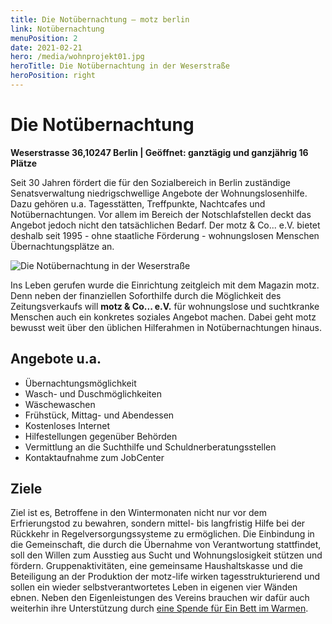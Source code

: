 ```yaml
---
title: Die Notübernachtung — motz berlin
link: Notübernachtung
menuPosition: 2
date: 2021-02-21
hero: /media/wohnprojekt01.jpg
heroTitle: Die Notübernachtung in der Weserstraße
heroPosition: right
---
```

# Die Notübernachtung

**Weserstrasse 36,10247 Berlin | Geöffnet: ganztägig und ganzjährig 16 Plätze**

Seit 30 Jahren fördert die für den Sozialbereich in Berlin zuständige Senatsverwaltung niedrig­schwel­lige Angebote der Wohnungs­losenhilfe. Dazu gehören u.a. Tagesstätten, Treffpunkte, Nachtcafes und Notübernachtungen. Vor allem im Bereich der Notschlafstellen deckt das Angebot jedoch nicht den tatsächlichen Bedarf. Der motz & Co... e.V. bietet deshalb seit 1995 - ohne staatliche Förderung - wohnungslosen Menschen Übernachtungsplätze an. 

![Die Notübernachtung in der Weserstraße](/media/wohnprojekt01.jpg "Die Notübernachtung in der Weserstraße")

Ins Leben gerufen wurde die Einrichtung zeitgleich mit dem Magazin motz. Denn neben der finanziellen Soforthilfe durch die Möglichkeit des Zeitungsverkaufs will **motz & Co... e.V.** für wohnungslose und suchtkranke Menschen auch ein konkretes soziales Angebot machen. Dabei geht motz bewusst weit über den üblichen Hilferahmen in Notübernachtungen hinaus.

## Angebote u.a.

* Übernachtungsmöglichkeit
* Wasch- und Duschmöglichkeiten
* Wäschewaschen
* Frühstück, Mittag- und Abendessen
* Kostenloses Internet
* Hilfestellungen gegenüber Behörden
* Vermittlung an die Suchthilfe und Schuldnerberatungsstellen
* Kontaktaufnahme zum JobCenter

## Ziele

Ziel ist es, Betroffene in den Wintermonaten nicht nur vor dem Erfrierungstod zu bewahren, sondern mittel- bis langfristig Hilfe bei der Rückkehr in Regelversorgungssysteme zu ermöglichen. Die Einbindung in die Gemeinschaft, die durch die Übernahme von Verantwortung stattfindet, soll den Willen zum Ausstieg aus Sucht und Wohnungslosigkeit stützen und fördern. Gruppenaktivitäten, eine gemeinsame Haushaltskasse und die Beteiligung an der Produktion der motz-life wirken tagesstrukturierend und sollen ein wieder selbstverantwortetes Leben in eigenen vier Wänden ebnen. Neben den Eigenleistungen des Vereins brauchen wir dafür auch weiterhin ihre Unterstützung durch [eine Spende für Ein Bett im Warmen](/geld-spenden).